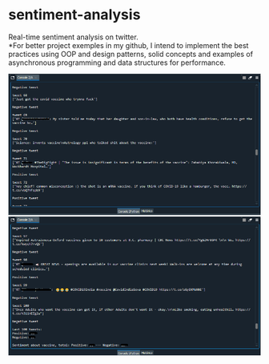 # sentiment-analysis
Real-time sentiment analysis on twitter.<br>
*For better project exemples in my github, I intend to implement the best practices using OOP and design patterns, solid concepts and examples of asynchronous programming and data structures for performance.

<img src="images/twitter-1.png">
<img src="images/twitter-2.png">

